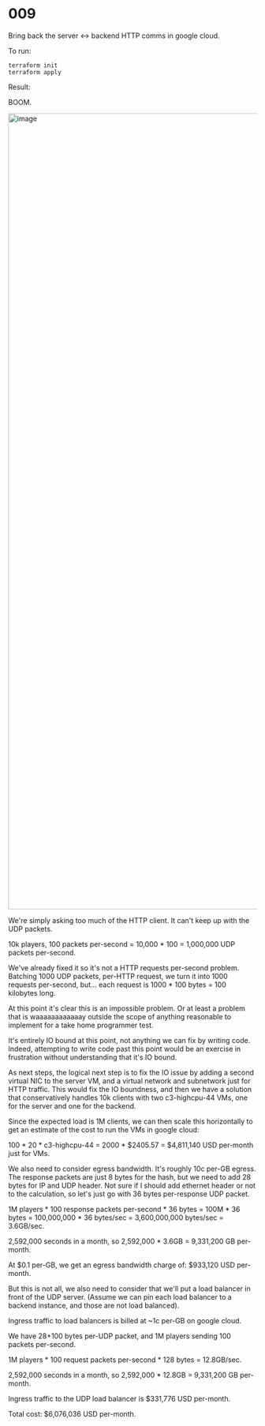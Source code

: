 # 009

Bring back the server <-> backend HTTP comms in google cloud.

To run:

```console
terraform init
terraform apply
```

Result:

BOOM.

<img width="1613" alt="image" src="https://github.com/mas-bandwidth/udp/assets/696656/b89211ec-6230-47ca-8bdc-03611b95f262">

We're simply asking too much of the HTTP client. It can't keep up with the UDP packets.

10k players, 100 packets per-second = 10,000 * 100 = 1,000,000 UDP packets per-second.

We've already fixed it so it's not a HTTP requests per-second problem. Batching 1000 UDP packets, per-HTTP request, we turn it into 1000 requests per-second, but... each request is 1000 * 100 bytes = 100 kilobytes long.

At this point it's clear this is an impossible problem. Or at least a problem that is waaaaaaaaaaaay outside the scope of anything reasonable to implement for a take home programmer test.

It's entirely IO bound at this point, not anything we can fix by writing code. Indeed, attempting to write code past this point would be an exercise in frustration without understanding that it's IO bound.

As next steps, the logical next step is to fix the IO issue by adding a second virtual NIC to the server VM, and a virtual network and subnetwork just for HTTP traffic. This would fix the IO boundness, and then we have a solution that conservatively handles 10k clients with two c3-highcpu-44 VMs, one for the server and one for the backend.

Since the expected load is 1M clients, we can then scale this horizontally to get an estimate of the cost to run the VMs in google cloud:

100 * 20 * c3-highcpu-44 = 2000 * $2405.57 = $4,811,140 USD per-month just for VMs.

We also need to consider egress bandwidth. It's roughly 10c per-GB egress. The response packets are just 8 bytes for the hash, but we need to add 28 bytes for IP and UDP header. Not sure if I should add ethernet header or not to the calculation, so let's just go with 36 bytes per-response UDP packet.

1M players * 100 response packets per-second * 36 bytes = 100M * 36 bytes = 100,000,000 * 36 bytes/sec = 3,600,000,000 bytes/sec = 3.6GB/sec.

2,592,000 seconds in a month, so 2,592,000 * 3.6GB = 9,331,200 GB per-month.

At $0.1 per-GB, we get an egress bandwidth charge of: $933,120 USD per-month.

But this is not all, we also need to consider that we'll put a load balancer in front of the UDP server. (Assume we can pin each load balancer to a backend instance, and those are not load balanced).

Ingress traffic to load balancers is billed at ~1c per-GB on google cloud.

We have 28+100 bytes per-UDP packet, and 1M players sending 100 packets per-second. 

1M players * 100 request packets per-second * 128 bytes = 12.8GB/sec.

2,592,000 seconds in a month, so 2,592,000 * 12.8GB = 9,331,200 GB per-month.

Ingress traffic to the UDP load balancer is $331,776 USD per-month.

Total cost: $6,076,036 USD per-month.
